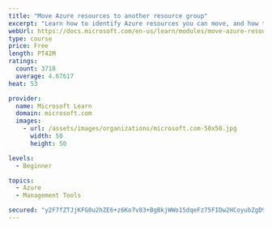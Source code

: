 ```yaml
---
title: "Move Azure resources to another resource group"
excerpt: "Learn how to identify Azure resources you can move, and how to move them to a new resource group."
webUrl: https://docs.microsoft.com/en-us/learn/modules/move-azure-resources-another-resource-group/
type: course
price: Free
length: PT42M
ratings:
  count: 3718
  average: 4.67617
heat: 53

provider:
  name: Microsoft Learn
  domain: microsoft.com
  images:
    - url: /assets/images/organizations/microsoft.com-50x50.jpg
      width: 50
      height: 50

levels:
  - Beginner

topics:
  - Azure
  - Management Tools

secured: "y2F7fZTJjKFG0u2hZE6+z6Ko7v83+BgBkjWWo15dqeFz75FIDw2HCoyubZgD9niH7wd32huRUgudselZN1WYTIUWfJe0q692VL7tY+c6tQLdpOf2/sxGxauksScJce7lpYt13mNtAqR9cUc33qsobI8OgAMm8IeFqGSdJl95GpYI+C6WbYHaC8tSeHKfXMXNIfCHhiSa/XTgjbpVVpNNPBB1yUanMuBCFs4K7SAv3DsOXFWUj1SvyR6TLkn77rmBOKqTQSqYNMmrtR4XDvTG1MZBnqwYbNIo2q7JJw6CqcGQ5vrQuYYviQwzvJ7E0FGhMaVuLCQvgyfaukYTU3RMFPXXeIoUb+idh1rXETz8UjbwMikEJ6JeX9b1uNbwYhXk1ArQ9EYcYjgjnL35D1dhXfQkPcN8KDe3WmPOySXugRE=;xkewZwshMc3IcQEfP/GJYA=="
---
```


